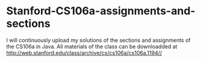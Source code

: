 # Stanford-CS106a-assignments-and-sections
I will continuously upload my solutions of the sections and assignments of the CS106a in Java.
All materials of the class can be downloadded at http://web.stanford.edu/class/archive/cs/cs106a/cs106a.1194//
